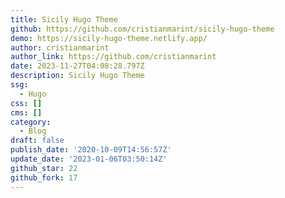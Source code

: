 ```yaml
---
title: Sicily Hugo Theme
github: https://github.com/cristianmarint/sicily-hugo-theme
demo: https://sicily-hugo-theme.netlify.app/
author: cristianmarint
author_link: https://github.com/cristianmarint
date: 2023-11-27T04:08:28.797Z
description: Sicily Hugo Theme
ssg:
  - Hugo
css: []
cms: []
category:
  - Blog
draft: false
publish_date: '2020-10-09T14:56:57Z'
update_date: '2023-01-06T03:50:14Z'
github_star: 22
github_fork: 17
---
```

